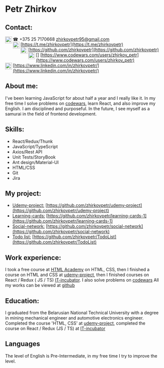 # Petr Zhirkov #

## Contact: ##
☎ +375 25 7170668
[<img align='left' alt='zhirkov_petr | gmail' width='22px' src='https://cdn.jsdelivr.net/npm/simple-icons@v3/icons/gmail.svg' />][gmail] [zhirkovpetr95@gmail.com](mailto:zhirkovpetr95@gmail.com) <br /> 
[<img align='left' alt='zhirkov_petr | telegram' width='22px' src='https://cdn.jsdelivr.net/npm/simple-icons@v3/icons/telegram.svg' />][telegram] [https://t.me/zhirkovpetr](https://t.me/zhirkovpetr)  <br />
[<img align='left' alt='zhirkov_petr | github' width='22px' src='https://cdn.jsdelivr.net/npm/simple-icons@v3/icons/github.svg' />][github] [https://github.com/zhirkovpetr](https://github.com/zhirkovpetr) <br />
[<img align='left' alt='zhirkov_petr | codewars' width='22px' src='https://cdn.jsdelivr.net/npm/simple-icons@v3/icons/codewars.svg' />] [https://www.codewars.com/users/zhirkov_petr](https://www.codewars.com/users/zhirkov_petr) <br />
[<img align='left' alt='zhirkov_petr | linkedin' width='22px' src='https://cdn.jsdelivr.net/npm/simple-icons@v3/icons/linkedin.svg' />][linkedin] [https://www.linkedin.com/in/zhirkovpetr/](https://www.linkedin.com/in/zhirkovpetr/)

[telegram]: https://t.me/zhirkovpetr
[github]: https://github.com/zhirkovpetr
[gmail]: mailto:zhirkovpetr95@gmail.com
[linkedin]: https://www.linkedin.com/in/zhirkovpetr/

## About me: ##
I've been learning JavaScript for about half a year and I really like it.
In my free time I solve problems on [codewars](https://www.codewars.com/users/zhirkov_petr), learn React, and also improve my English.
I am disciplined and purposeful.
In the future, I see myself as a samurai in the field of frontend development.

## Skills: ##
* React/Redux/Thunk <br />
* JavaScript/TypeScript <br />
* Axios/Rest API <br />
* Unit Tests/StoryBook <br />
* Ant design/Material-UI <br />
* HTML/CSS <br />
* Git <br />
* Jira 


## My project: ##
* [Udemy-project:](https://github.com/zhirkovpetr/udemy-project) [https://github.com/zhirkovpetr/udemy-project](https://github.com/zhirkovpetr/udemy-project) <br />
* [Learning-cards:](https://github.com/zhirkovpetr/learning-cards-1) [https://github.com/zhirkovpetr/learning-cards-1](https://github.com/zhirkovpetr/learning-cards-1) <br />
* [Social-network:](https://github.com/zhirkovpetr/social-network) [https://github.com/zhirkovpetr/social-network](https://github.com/zhirkovpetr/social-network) <br />
* [Todo list:](https://github.com/zhirkovpetr/TodoList) [https://github.com/zhirkovpetr/TodoList](https://github.com/zhirkovpetr/TodoList)


## Work experience: ##
I took a free course at [HTML Academy](https://htmlacademy.ru/) on HTML, CSS, then I finished a course on HTML and CSS at [udemy-project](https://www.udemy.com/), then I finished courses on React / Redux ( JS / TS) [IT-incubator](http://it-kamasutra.com/).
I also solve problems on [codewars](https://www.codewars.com/users/zhirkov_petr)
All my works can be viewed at [github](https://github.com/zhirkovpetr) 


## Education: ##
I graduated from the Belarusian National Technical University with a degree in mining mechanical engineer and automotive electronics engineer.
Completed the course 'HTML, CSS' at [udemy-project](https://www.udemy.com/), completed the course on React / Redux (JS / TS) at [IT-incubator](http://it-kamasutra.com/)

## Languages ##
The level of English is Pre-Intermediate, in my free time I try to improve the level.